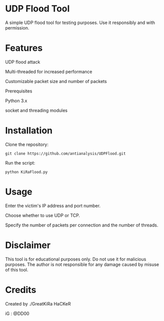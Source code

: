 # UDP Flood Tool



A simple UDP flood tool for testing purposes. Use it responsibly and with permission.

# Features
UDP flood attack

Multi-threaded for increased performance

Customizable packet size and number of packets

Prerequisites

Python 3.x

socket and threading modules

# Installation
Clone the repository:

```git clone https://github.com/antianalysis/UDPFlood.git```

Run the script:

```python KiRaFlood.py```


# Usage
Enter the victim's IP address and port number.

Choose whether to use UDP or TCP.

Specify the number of packets per connection and the number of threads.


# Disclaimer
This tool is for educational purposes only. Do not use it for malicious purposes. The author is not responsible for any damage caused by misuse of this tool.

# Credits
Created by ./GreatKiRa HaCKeR

iG : @DD00
